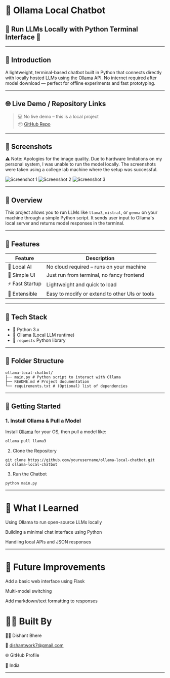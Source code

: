 # 🧠 Ollama Local Chatbot  
## 🎯 Run LLMs Locally with Python Terminal Interface 🚀

---

## 👋 Introduction

A lightweight, terminal-based chatbot built in Python that connects directly with locally hosted LLMs using the [Ollama](https://ollama.com) API. No internet required after model download — perfect for offline experiments and fast prototyping.

---

## 🌐 Live Demo / Repository Links

> 💻 No live demo – this is a local project  
> 📦 [GitHub Repo](https://github.com/DishantBhere/local-chatbot)

---

## 📸 Screenshots

⚠️ Note: Apologies for the image quality. Due to hardware limitations on my personal system, I was unable to run the model locally. The screenshots were taken using a college lab machine where the setup was successful.

![Screenshot 1](https://github.com/user-attachments/assets/005275ed-f93d-4a04-9101-3d24a49d2fe2) ![Screenshot 2](https://github.com/user-attachments/assets/14d08e2b-2e76-4864-a2bf-ec1da0cc3e4a) ![Screenshot 3](https://github.com/user-attachments/assets/c1c90c0b-1fb3-4957-bd96-ce9f9e2d3564)










---

## 📌 Overview

This project allows you to run LLMs like `llama3`, `mistral`, or `gemma` on your machine through a simple Python script. It sends user input to Ollama's local server and returns model responses in the terminal.

---

## 🌟 Features

| Feature         | Description                                        |
|------------------|----------------------------------------------------|
| 🧠 Local AI       | No cloud required – runs on your machine          |
| 💬 Simple UI      | Just run from terminal, no fancy frontend         |
| ⚡ Fast Startup   | Lightweight and quick to load                     |
| 🔄 Extensible     | Easy to modify or extend to other UIs or tools    |

---

## 🧰 Tech Stack

- 🐍 Python 3.x  
- 🧠 Ollama (Local LLM runtime)  
- 🔗 `requests` Python library  

---

## 📁 Folder Structure
```
ollama-local-chatbot/
├── main.py # Python script to interact with Ollama
├── README.md # Project documentation
└── requirements.txt # (Optional) list of dependencies
```

---

## 🚀 Getting Started

### 1. Install Ollama & Pull a Model

Install [Ollama](https://ollama.com) for your OS, then pull a model like:

```bash
ollama pull llama3
```
2. Clone the Repository
```
git clone https://github.com/yourusername/ollama-local-chatbot.git
cd ollama-local-chatbot

```
3. Run the Chatbot
```
python main.py
```
---

# 🧠  What I Learned
Using Ollama to run open-source LLMs locally

Building a minimal chat interface using Python

Handling local APIs and JSON responses

---

# 🚀 Future Improvements
 Add a basic web interface using Flask

 Multi-model switching

 Add markdown/text formatting to responses

# 🙋‍♂️ Built By

👨‍💻 Dishant Bhere

📧 dishantwork7@gmail.com

🌐 GitHub Profile

📍 India


---
